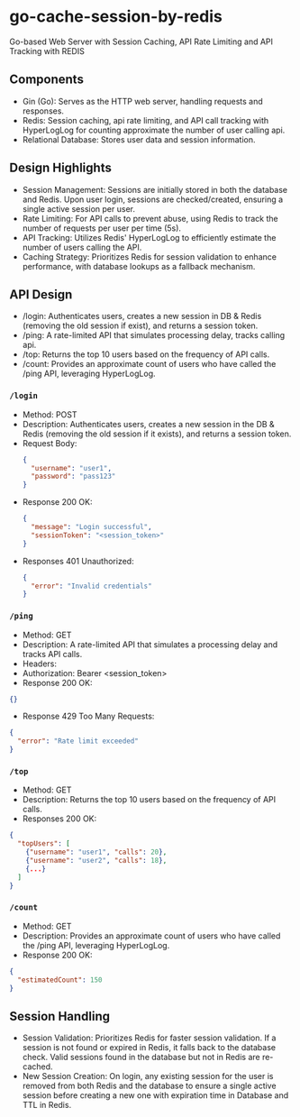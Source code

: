 # go-cache-session-by-redis
Go-based Web Server with Session Caching, API Rate Limiting and API Tracking with REDIS

## Components
- Gin (Go): Serves as the HTTP web server, handling requests and responses.
- Redis: Session caching, api rate limiting, and API call tracking with HyperLogLog for counting approximate the number of user calling api.
- Relational Database: Stores user data and session information.

## Design Highlights
- Session Management: Sessions are initially stored in both the database and Redis. Upon user login, sessions are checked/created, ensuring a single active session per user.
- Rate Limiting: For API calls to prevent abuse, using Redis to track the number of requests per user per time (5s).
- API Tracking: Utilizes Redis' HyperLogLog to efficiently estimate the number of users calling the API.
- Caching Strategy: Prioritizes Redis for session validation to enhance performance, with database lookups as a fallback mechanism.

## API Design
- /login: Authenticates users, creates a new session in DB & Redis (removing the old session if exist), and returns a session token.
- /ping: A rate-limited API that simulates processing delay, tracks calling api.
- /top: Returns the top 10 users based on the frequency of API calls.
- /count: Provides an approximate count of users who have called the /ping API, leveraging HyperLogLog.

### `/login`

- Method: POST
- Description: Authenticates users, creates a new session in the DB & Redis (removing the old session if it exists), and returns a session token.
- Request Body:
  ```json
  {
    "username": "user1",
    "password": "pass123"
  }
  ```
- Response 200 OK:
  ```json
  {
    "message": "Login successful",
    "sessionToken": "<session_token>"
  }
  ```
- Responses 401 Unauthorized:
  ```json
  {
    "error": "Invalid credentials"
  }
  ```

### `/ping`
- Method: GET
- Description: A rate-limited API that simulates a processing delay and tracks API calls.
- Headers:
- Authorization: Bearer <session_token>
- Response 200 OK: 
```json
{}
```
- Response 429 Too Many Requests:
```json
{
  "error": "Rate limit exceeded"
}
```

### `/top`
- Method: GET
- Description: Returns the top 10 users based on the frequency of API calls.
- Responses 200 OK:
```json
{
  "topUsers": [
    {"username": "user1", "calls": 20},
    {"username": "user2", "calls": 18},
    {...}
  ]
}
```
### `/count`
- Method: GET
- Description: Provides an approximate count of users who have called the /ping API, leveraging HyperLogLog.
- Response 200 OK:
```json
{
  "estimatedCount": 150
}
```

## Session Handling
- Session Validation: Prioritizes Redis for faster session validation. If a session is not found or expired in Redis, it falls back to the database check. Valid sessions found in the database but not in Redis are re-cached.
- New Session Creation: On login, any existing session for the user is removed from both Redis and the database to ensure a single active session before creating a new one with expiration time in Database and TTL in Redis.
